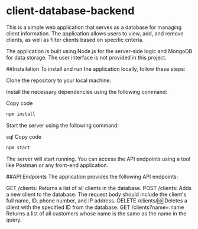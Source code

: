 # client-database-backend

This is a simple web application that serves as a database for managing client information. The application allows users to view, add, and remove clients, as well as filter clients based on specific criteria.

The application is built using Node.js for the server-side logic and MongoDB for data storage. The user interface is not provided in this project.

##Installation
To install and run the application locally, follow these steps:

Clone the repository to your local machine.

Install the necessary dependencies using the following command:

Copy code
```bash
npm install
```
Start the server using the following command:

sql
Copy code
```bash
npm start
```
The server will start running. You can access the API endpoints using a tool like Postman or any front-end application.

##API Endpoints
The application provides the following API endpoints:

GET /clients: Returns a list of all clients in the database.
POST /clients: Adds a new client to the database. The request body should include the client's full name, ID, phone number, and IP address.
DELETE /clients/:id: Deletes a client with the specified ID from the database.
GET /clients?name=:name Returns a list of all customers whose name is the same as the name in the query.
